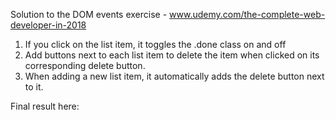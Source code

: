 Solution to the DOM events exercise - www.udemy.com/the-complete-web-developer-in-2018


1. If you click on the list item, it toggles the .done  class on and off
2. Add buttons next to each list item to delete the item when clicked on its corresponding delete button.
3. When adding a new list item, it automatically adds the delete button next to it.

Final result here: 
